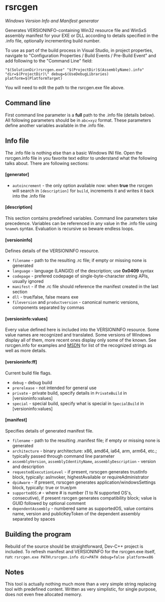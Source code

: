 # rsrcgen
*Windows Version Info and Manifest generator*

Generates VERSIONINFO-containing Win32 resource file and WinSxS assembly manifest for your EXE or DLL according to details specified in the .info file, optionally incrementing build number.

To use as part of the build process in Visual Studio, in project properties, navigate to "Configuration Properties / Build Events / Pre-Build Event" and add following to the "Command Line" field:

    "$(SolutionDir)rsrcgen.exe" "$(ProjectDir)$(AssemblyName).info" "dir=$(ProjectDir)\" debug=$(UseDebugLibraries) platform=$(PlatformTarget)

You will need to edit the path to the rsrcgen.exe file above.

## Command line
First command line parameter is a **full** path to the .info file (details below). All following parameters should be in ``abc=xyz`` format. These parameters define another variables available in the .info file.

## Info file
The .info file is nothing else than a basic Windows INI file. Open the rsrcgen.info file in you favorite text editor to understand what the following talks about. There are following sections:

#### [generator]
* ``autoincrement`` - the only option available now: when **true** the rsrcgen will search in ``[description]`` for ``build``, increments it and writes it back into the .info file

#### [description]
This section contains predefined variables. Command line parameters take precedence. Variables can be referenced in any value in the .info file using ``%name%`` syntax. Evaluation is recursive so beware endless loops.

#### [versioninfo]
Defines details of the VERSIONINFO resource.
* ``filename`` - path to the resulting .rc file; if empty or missing none is generated
* ``language`` - language (LANGID) of the description; use **0x0409** syntax
* ``codepage`` - prefered codepage of single-byte-character string APIs, usually ignored
* ``manifest`` - if the .rc file should reference the manifest created in the last section
* ``dll`` - true/false, false means exe
* ``fileversion`` and ``productversion`` - canonical numeric versions, components separated by commas

#### [versioninfo:values]
Every value defined here is included into the VERSIONINFO resource. Some value names are recognized and translated. Some versions of Windows display all of them, more recent ones display only some of the known. See rsrcgen.info for examples and [MSDN](https://msdn.microsoft.com/en-us/library/windows/desktop/aa381058(v=vs.85).aspx) for list of the recognized strings as well as more details.

#### [versioninfo:ff]
Current build file flags.
* ``debug`` - debug build
* ``prerelease`` - not intended for general use
* ``private`` - private build, specify details in ``PrivateBuild`` in [versioninfo:values]
* ``special`` - special build, specify what is special in ``SpecialBuild`` in [versioninfo:values]

#### [manifest]
Specifies details of generated manifest file.
* ``filename`` - path to the resulting .manifest file; if empty or missing none is generated
* ``architecture`` - binary architecture: x86, amd64, ia64, arm, arm64, etc.; typically passed through command line parameter
* ``assemblyVersion``, ``assemblyIdentityName``, ``assemblyDescription`` - version and description
* ``requestedExecutionLevel`` - if present, rsrscgen generates trustInfo block, typically: asInvoker, highestAvailable or requireAdministrator
* ``dpiAware`` - if present, rsrscgen generates application/windowsSettings block, typically: true or true/pm
* ``supportedOS:#`` - where # is number (1 to N supported OS's, consecutive), if present rsrcgen generates compatibility block; value is GUID followed by optional comment
* ``dependentAssembly`` - numbered same as supportedOS, value contains name, version and publicKeyToken of the dependent assembly separated by spaces

## Building the program
Rebuild of the source should be straightforward, Dev-C++ project is included. To refresh manifest and VERSIONINFO for the rsrcgen.exe itself, run:
``rsrcgen.exe PATH\rsrcgen.info dir=PATH debug=false platform=x86``

## Notes
This tool is actually nothing much more than a very simple string replacing tool with predefined content. Written as very simplistic, for single purpose, does not even free allocated memory.
